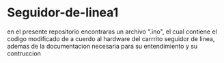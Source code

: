# Seguidor-de-linea1
en el presente repositorio encontraras un archivo ".ino", el cual contiene el codigo modificado de a cuerdo al hardware del carrrito seguidor de linea, ademas de la documentacion necesaria para su entendimiento y su contruccion
